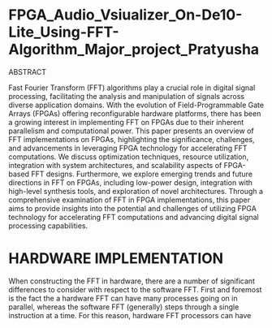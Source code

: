 # FPGA_Audio_Vsiualizer_On-De10-Lite_Using-FFT-Algorithm_Major_project_Pratyusha

ABSTRACT

Fast Fourier Transform (FFT) algorithms play a crucial role in digital signal processing, facilitating the analysis and manipulation of signals across diverse application domains. With the evolution of Field-Programmable Gate Arrays (FPGAs) offering reconfigurable hardware platforms, there has been a growing interest in implementing FFT on FPGAs due to their inherent parallelism and
computational power. This paper presents an overview of FFT implementations on FPGAs, highlighting the significance, challenges, and advancements in leveraging FPGA technology for accelerating FFT computations. We discuss optimization techniques, resource utilization, integration with system architectures, and scalability aspects of FPGA-based FFT designs. Furthermore, we explore emerging trends and future directions in FFT on FPGAs, including low-power design, integration with high-level
synthesis tools, and exploration of novel architectures. Through a comprehensive examination of FFT in
FPGA implementations, this paper aims to provide insights into the potential and challenges of utilizing FPGA technology for accelerating FFT computations and advancing digital signal processing capabilities.

# HARDWARE IMPLEMENTATION

When constructing the FFT in hardware, there are a number of significant differences to
consider with respect to the software FFT. First and foremost is the fact the a hardware FFT
can have many processes going on in parallel, whereas the software FFT (generally) steps through a single instruction at a time. For this reason, hardware FFT processors can have

